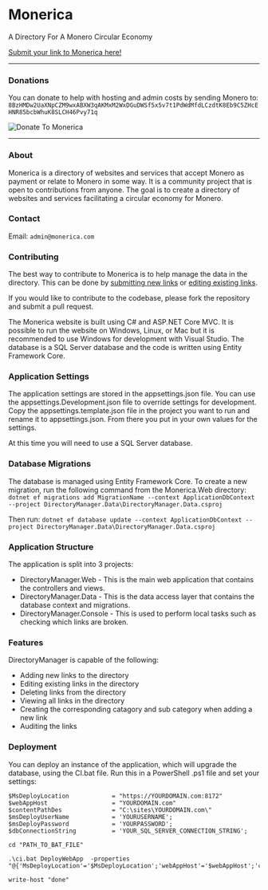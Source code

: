 # Monerica

A Directory For A Monero Circular Economy

[Submit your link to Monerica here!](https://monerica.com/submit)

--------------

### Donations

You can donate to help with hosting and admin costs by sending Monero to: `8BzHMDw2UaXNpCZM9wxABXW3qAKMxM2WxDGuDWSf5x5v7t1PdWdMfdLCzdtK8Eb9C5ZHcEHNR85bcbWhuK8SLCH46Pvy71q`

![Donate To Monerica](https://user-images.githubusercontent.com/108239499/232602369-831b5fea-de63-4de2-8985-0aa8bb304111.png)

--------------
### About

Monerica is a directory of websites and services that accept Monero as payment or relate to Monero in some way.
It is a community project that is open to contributions from anyone. 
The goal is to create a directory of websites and services facilitating a circular economy for Monero.

### Contact

Email: `admin@monerica.com`

### Contributing

The best way to contribute to Monerica is to help manage the data in the directory.
This can be done by [submitting new links](https://monerica.com/submit) or [editing existing links](https://monerica.com/submission/findexisting).

If you would like to contribute to the codebase, please fork the repository and submit a pull request.

The Monerica website is built using C# and ASP.NET Core MVC. 
It is possible to run the website on Windows, Linux, or Mac but it is recommended to use Windows for development with Visual Studio.
The database is a SQL Server database and the code is written using Entity Framework Core.

### Application Settings

The application settings are stored in the appsettings.json file. 
You can use the appsettings.Development.json file to override settings for development.
Copy the appsettings.template.json file in the project you want to run and rename it to appsettings.json.
From there you put in your own values for the settings.

At this time you will need to use a SQL Server database.

### Database Migrations

The database is managed using Entity Framework Core.
To create a new migration, run the following command from the Monerica.Web directory:
`dotnet ef migrations add MigrationName --context ApplicationDbContext --project DirectoryManager.Data\DirectoryManager.Data.csproj`

Then run:
`dotnet ef database update --context ApplicationDbContext --project DirectoryManager.Data\DirectoryManager.Data.csproj`

### Application Structure

The application is split into 3 projects:
- DirectoryManager.Web - This is the main web application that contains the controllers and views.
- DirectoryManager.Data - This is the data access layer that contains the database context and migrations.
- DirectoryManager.Console - This is used to perform local tasks such as checking which links are broken.

### Features

DirectoryManager is capable of the following:
- Adding new links to the directory
- Editing existing links in the directory
- Deleting links from the directory
- Viewing all links in the directory
- Creating the corresponding catagory and sub category when adding a new link
- Auditing the links

### Deployment

You can deploy an instance of the application, which will upgrade the database, using the CI.bat file. Run this in a PowerShell .ps1 file and set your settings:

```
$MsDeployLocation            = "https://YOURDOMAIN.com:8172"
$webAppHost                  = "YOURDOMAIN.com"
$contentPathDes              = "C:\sites\YOURDOMAIN.com\"
$msDeployUserName            = 'YOURUSERNAME';
$msDeployPassword            = 'YOURPASSWORD';
$dbConnectionString          = 'YOUR_SQL_SERVER_CONNECTION_STRING';

cd "PATH_TO_BAT_FILE"

.\ci.bat DeployWebApp  -properties "@{'MsDeployLocation'='$MsDeployLocation';'webAppHost'='$webAppHost';'contentPathDes'='$contentPathDes';'msDeployUserName'='$msDeployUserName';'msDeployPassword'='$msDeployPassword';'dbConnectionString'='$dbConnectionString';}"

write-host "done"
```



